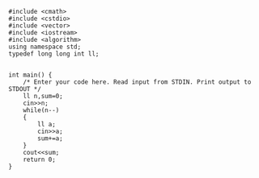 <pre><code>#include &lt;cmath&gt;
#include &lt;cstdio&gt;
#include &lt;vector&gt;
#include &lt;iostream&gt;
#include &lt;algorithm&gt;
using namespace std;
typedef long long int ll;


int main() {
    /* Enter your code here. Read input from STDIN. Print output to STDOUT */   
    ll n,sum=0;
    cin&gt;&gt;n;
    while(n--)
    {
        ll a;
        cin&gt;&gt;a;
        sum+=a;
    }
    cout&lt;&lt;sum;
    return 0;
}
</code></pre>